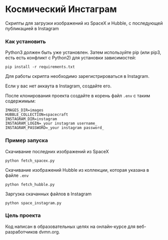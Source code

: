 # Космический Инстаграм

Скрипты для загрузки изображений из SpaceX и Hubble, с последующей публикацией в Instagram 


### Как установить

Python3 должен быть уже установлен. Затем используйте pip (или pip3, есть есть конфликт с Python2) для установки зависимостей:
```
pip install -r requirements.txt
```

Для работы скрипта необходимо зарегистрироваться в Instagram.
 
Если у вас нет аккаута в Instagram, создайте его.

После клонирования проекта создайте в корень файл ```.env``` с таким содержимым:
```
IMAGES_DIR=images
HUBBLE_COLLECTION=spacecraft 
INSTAGRAM_DIR=instagram
INSTAGRAM_LOGIN=_your instagram username_
INSTAGRAM_PASSWORD=_your instagram password_
```
### Пример запуска

Скачивание последних изображений из SpaceX
```
python fetch_spacex.py
```
Скачивание изображений Hubble из коллекции, которая указана в файле ```.env```
```
python fetch_hubble.py
```
Заргузка скачанных файлов в Instagram
```
python space_instagram.py
```


### Цель проекта

Код написан в образовательных целях на онлайн-курсе для веб-разработчиков dvmn.org.
